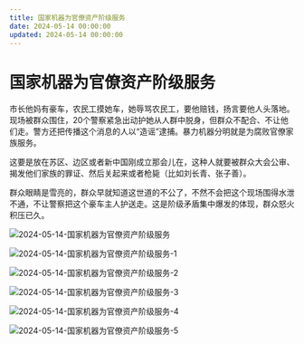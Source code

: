 ```yaml
---
title: 国家机器为官僚资产阶级服务
date: 2024-05-14 00:00:00
updated: 2024-05-14 00:00:00
---
```


# 国家机器为官僚资产阶级服务

市长他妈有豪车，农民工摸她车，她辱骂农民工，要他赔钱，扬言要他人头落地。现场被群众围住，20个警察紧急出动护她从人群中脱身，但群众不配合、不让他们走。警方还把传播这个消息的人以“造谣”逮捕。暴力机器分明就是为腐败官僚家族服务。

这要是放在苏区、边区或者新中国刚成立那会儿在，这种人就要被群众大会公审、揭发他们家族的罪证、然后关起来或者枪毙（比如刘长青、张子善）。

群众眼睛是雪亮的，群众早就知道这世道的不公了，不然不会把这个现场围得水泄不通，不让警察把这个豪车主人护送走。这是阶级矛盾集中爆发的体现，群众怒火积压已久。

![2024-05-14-国家机器为官僚资产阶级服务](assets/2024-05-14-国家机器为官僚资产阶级服务.jpeg)

![2024-05-14-国家机器为官僚资产阶级服务-1](assets/2024-05-14-国家机器为官僚资产阶级服务-1.jpeg)

![2024-05-14-国家机器为官僚资产阶级服务-2](assets/2024-05-14-国家机器为官僚资产阶级服务-2.jpeg)

![2024-05-14-国家机器为官僚资产阶级服务-3](assets/2024-05-14-国家机器为官僚资产阶级服务-3.jpeg)

![2024-05-14-国家机器为官僚资产阶级服务-4](assets/2024-05-14-国家机器为官僚资产阶级服务-4.jpeg)

![2024-05-14-国家机器为官僚资产阶级服务-5](assets/2024-05-14-国家机器为官僚资产阶级服务-5.jpeg)

